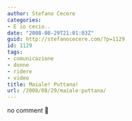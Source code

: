 ```yaml
---
author: Stefano Cecere
categories:
- E io cecio..
date: "2008-08-29T21:01:03Z"
guid: http://stefanocecere.com/?p=1129
id: 1129
tags:
- comunicazione
- donne
- ridere
- video
title: Maiale! Puttana!
url: /2008/08/29/maiale-puttana/
---
```


no comment 🙂